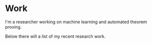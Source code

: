 # Work
I'm a researcher working on machine learning and automated theorem proving.

Below there will a list of my recent research work.
